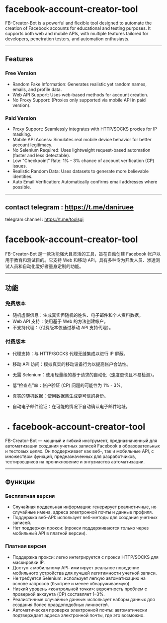 # facebook-account-creator-tool

FB-Creator-Bot is a powerful and flexible tool designed to automate the creation of Facebook accounts for educational and testing purposes. It supports both web and mobile APIs, with multiple features tailored for developers, penetration testers, and automation enthusiasts.

---

## Features

### Free Version
- Random Fake Information: Generates realistic yet random names, emails, and profile data.
- Web API Support: Uses web-based methods for account creation.
- No Proxy Support: (Proxies only supported via mobile API in paid version).

### Paid Version
- Proxy Support: Seamlessly integrates with HTTP/SOCKS proxies for IP masking.
- Mobile API Access: Simulates real mobile device behavior for better account legitimacy.
- No Selenium Required: Uses lightweight request-based automation (faster and less detectable).
- Low "Checkpoint" Rate: 1% - 3% chance of account verification (CP) issues.
- Realistic Random Data: Uses datasets to generate more believable identities.
- Auto Email Verification: Automatically confirms email addresses where possible.

---

## contact telegram : https://t.me/daniruee

telegram channel : https://t.me/toolsgi

# facebook-account-creator-tool

FB-Creator-Bot 是一款功能强大且灵活的工具，旨在自动创建 Facebook 帐户以用于教育和测试目的。它支持 Web 和移动 API，具有多种专为开发人员、渗透测试人员和自动化爱好者量身定制的功能。

---

## 功能

### 免费版本
- 随机虚假信息：生成真实但随机的姓名、电子邮件和个人资料数据。
- Web API 支持：使用基于 Web 的方法创建帐户。
- 不支持代理：（付费版本仅通过移动 API 支持代理）。

### 付费版本
- 代理支持：与 HTTP/SOCKS 代理无缝集成以进行 IP 屏蔽。
- 移动 API 访问：模拟真实的移动设备行为以提高帐户合法性。
- 无需 Selenium：使用轻量级的基于请求的自动化（速度更快且不易检测）。
- 低“检查点”率：帐户验证 (CP) 问题的可能性为 1% - 3%。
- 真实的随机数据：使用数据集生成更可信的身份。
- 自动电子邮件验证：在可能的情况下自动确认电子邮件地址。

- # facebook-account-creator-tool

FB-Creator-Bot — мощный и гибкий инструмент, предназначенный для автоматизации создания учетных записей Facebook в образовательных и тестовых целях. Он поддерживает как веб-, так и мобильные API, с множеством функций, предназначенных для разработчиков, тестировщиков на проникновение и энтузиастов автоматизации.

---

## Функции

### Бесплатная версия
- Случайная поддельная информация: генерирует реалистичные, но случайные имена, адреса электронной почты и данные профиля.
- Поддержка веб-API: использует веб-методы для создания учетных записей.
- Нет поддержки прокси: (прокси поддерживаются только через мобильный API в платной версии).

### Платная версия
- Поддержка прокси: легко интегрируется с прокси HTTP/SOCKS для маскировки IP.
- Доступ к мобильному API: имитирует реальное поведение мобильного устройства для лучшей легитимности учетной записи.
- Не требуется Selenium: использует легкую автоматизацию на основе запросов (быстрее и менее обнаруживаемую).
- Низкий уровень «контрольной точки»: вероятность проблем с проверкой аккаунта (CP) составляет 1–3%.
- Реалистичные случайные данные: использует наборы данных для создания более правдоподобных личностей.
- Автоматическая проверка электронной почты: автоматически подтверждает адреса электронной почты, где это возможно.
